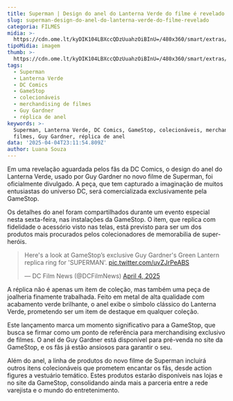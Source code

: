 ```yaml
---
title: Superman | Design do anel do Lanterna Verde do filme é revelado
slug: superman-design-do-anel-do-lanterna-verde-do-filme-revelado
categoria: FILMES
midia: >-
  https://cdn.ome.lt/kyDIK104LBXccQDzUuahzOiBInU=/480x360/smart/extras/conteudos/Design_sem_nome_-_2025-04-04T190911.289.png
tipoMidia: imagem
thumb: >-
  https://cdn.ome.lt/kyDIK104LBXccQDzUuahzOiBInU=/480x360/smart/extras/conteudos/Design_sem_nome_-_2025-04-04T190911.289.png
tags:
  - Superman
  - Lanterna Verde
  - DC Comics
  - GameStop
  - colecionáveis
  - merchandising de filmes
  - Guy Gardner
  - réplica de anel
keywords: >-
  Superman, Lanterna Verde, DC Comics, GameStop, colecionáveis, merchandising de
  filmes, Guy Gardner, réplica de anel
data: '2025-04-04T23:11:54.809Z'
author: Luana Souza
---
```


Em uma revelação aguardada pelos fãs da DC Comics, o design do anel do Lanterna Verde, usado por Guy Gardner no novo filme de Superman, foi oficialmente divulgado. A peça, que tem capturado a imaginação de muitos entusiastas do universo DC, será comercializada exclusivamente pela GameStop. 

Os detalhes do anel foram compartilhados durante um evento especial nesta sexta-feira, nas instalações da GameStop. O item, que replica com fidelidade o acessório visto nas telas, está previsto para ser um dos produtos mais procurados pelos colecionadores de memorabilia de super-heróis. 

<blockquote class="twitter-tweet"><p lang="en" dir="ltr">Here&#39;s a look at GameStop’s exclusive Guy Gardner&#39;s Green Lantern replica ring for &#39;SUPERMAN&#39;. <a href="https://t.co/uvZJrPeABS">pic.twitter.com/uvZJrPeABS</a></p>&mdash; DC Film News (@DCFilmNews) <a href="https://twitter.com/DCFilmNews/status/1908260176375013713?ref_src=twsrc%5Etfw">April 4, 2025</a></blockquote> 

A réplica não é apenas um item de coleção, mas também uma peça de joalheria finamente trabalhada. Feito em metal de alta qualidade com acabamento verde brilhante, o anel exibe o símbolo clássico do Lanterna Verde, prometendo ser um item de destaque em qualquer coleção. 

Este lançamento marca um momento significativo para a GameStop, que busca se firmar como um ponto de referência para merchandising exclusivo de filmes. O anel de Guy Gardner está disponível para pré-venda no site da GameStop, e os fãs já estão ansiosos para garantir o seu. 

Além do anel, a linha de produtos do novo filme de Superman incluirá outros itens colecionáveis que prometem encantar os fãs, desde action figures a vestuário temático. Estes produtos estarão disponíveis nas lojas e no site da GameStop, consolidando ainda mais a parceria entre a rede varejista e o mundo do entretenimento.
